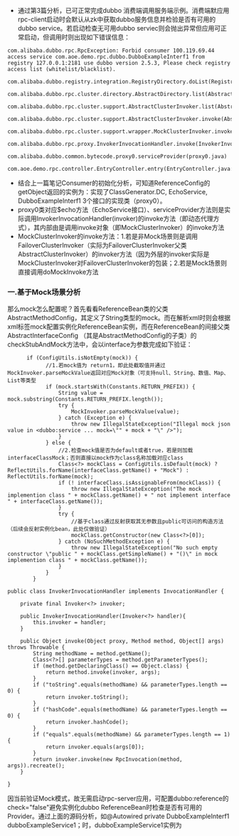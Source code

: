 - 通过第3篇分析，已可正常完成dubbo 消费端调用服务端示例。消费端默应用rpc-client启动时会默认从zk中获取dubbo服务信息并检验是否有可用的dubbo service。若启动检查无可用dubbo serviec则会抛出异常但应用可正常启动，但调用时则出现如下错误信息：
```
com.alibaba.dubbo.rpc.RpcException: Forbid consumer 100.119.69.44 access service com.aoe.demo.rpc.dubbo.DubboExampleInterf1 from registry 127.0.0.1:2181 use dubbo version 2.5.3, Please check registry access list (whitelist/blacklist).
	com.alibaba.dubbo.registry.integration.RegistryDirectory.doList(RegistryDirectory.java:579)
	com.alibaba.dubbo.rpc.cluster.directory.AbstractDirectory.list(AbstractDirectory.java:73)
	com.alibaba.dubbo.rpc.cluster.support.AbstractClusterInvoker.list(AbstractClusterInvoker.java:260)
	com.alibaba.dubbo.rpc.cluster.support.AbstractClusterInvoker.invoke(AbstractClusterInvoker.java:219)
	com.alibaba.dubbo.rpc.cluster.support.wrapper.MockClusterInvoker.invoke(MockClusterInvoker.java:72)
	com.alibaba.dubbo.rpc.proxy.InvokerInvocationHandler.invoke(InvokerInvocationHandler.java:52)
	com.alibaba.dubbo.common.bytecode.proxy0.serviceProvider(proxy0.java)
	com.aoe.demo.rpc.controller.EntryController.entry(EntryController.java:29)

```
- 结合上一篇笔记Consumer的初始化分析，可知道ReferenceConfig的getObject返回的实例为：实现了ClassGenerator.DC, EchoService, DubboExampleInterf1 3个接口的实现类（proxy0）。
- proxy0类对应$echo方法（EchoService接口）、serviceProvider方法则是实际调用InvokerInvocationHandler(invoker)的invoke方法（即动态代理方式），其内部由是调用invoke对象（即MockClusterInvoker）的invoke方法
- MockClusterInvoker的invoke方法：1.若是非Mock场景则是调用FailoverClusterInvoker（实际为FailoverClusterInvoker父类AbstractClusterInvoker）的invoker方法（因为外层的invoker实际是MockClusterInvoker对FailoverClusterInvoker的包装；2.若是Mock场景则直接调用doMockInvoke方法

### 一.基于Mock场景分析 
那么mock怎么配置呢？首先看看ReferenceBean类的父类AbstractMethodConfig，其定义了String类型的mock。而在解析xml时则会根据xml标签mock配置实例化ReferenceBean实例，而在ReferenceBean的间接父类 AbstractInterfaceConfig
（其是AbstractMethodConfig的子类）的checkStubAndMock方法中，会以interface为参数完成如下验证：
```languag
      if (ConfigUtils.isNotEmpty(mock)) {
            //1.若mock值为 return1，即此处截取值并通过MockInvoker.parseMockValue返回对应Mock对象（可支持null、String、数值、Map、List等类型
            if (mock.startsWith(Constants.RETURN_PREFIX)) {
                String value = mock.substring(Constants.RETURN_PREFIX.length());
                try {
                    MockInvoker.parseMockValue(value);
                } catch (Exception e) {
                    throw new IllegalStateException("Illegal mock json value in <dubbo:service ... mock=\"" + mock + "\" />");
                }
            } else {
                //2.检查mock值是否为default或者true，若是则加载interfaceClassMock；否则直接以mock作为class名称加载对应class
                Class<?> mockClass = ConfigUtils.isDefault(mock) ? ReflectUtils.forName(interfaceClass.getName() + "Mock") : ReflectUtils.forName(mock);
                if (! interfaceClass.isAssignableFrom(mockClass)) {
                    throw new IllegalStateException("The mock implemention class " + mockClass.getName() + " not implement interface " + interfaceClass.getName());
                }
                try {
                    //基于class通过反射获取其无参数且public可访问的构造方法（后续会反射实例化bean，此处仅做验证）
                    mockClass.getConstructor(new Class<?>[0]);
                } catch (NoSuchMethodException e) {
                    throw new IllegalStateException("No such empty constructor \"public " + mockClass.getSimpleName() + "()\" in mock implemention class " + mockClass.getName());
                }
            }
        }
```


```language
public class InvokerInvocationHandler implements InvocationHandler {

    private final Invoker<?> invoker;
    
    public InvokerInvocationHandler(Invoker<?> handler){
        this.invoker = handler;
    }

    public Object invoke(Object proxy, Method method, Object[] args) throws Throwable {
        String methodName = method.getName();
        Class<?>[] parameterTypes = method.getParameterTypes();
        if (method.getDeclaringClass() == Object.class) {
            return method.invoke(invoker, args);
        }
        if ("toString".equals(methodName) && parameterTypes.length == 0) {
            return invoker.toString();
        }
        if ("hashCode".equals(methodName) && parameterTypes.length == 0) {
            return invoker.hashCode();
        }
        if ("equals".equals(methodName) && parameterTypes.length == 1) {
            return invoker.equals(args[0]);
        }
        return invoker.invoke(new RpcInvocation(method, args)).recreate();
    }

}
```
因当前验证Mock模式，故无需启动rpc-server应用，可配置dubbo:reference的check="false"避免实例化dubbo ReferenceBean时检查是否有可用的Provider。通过上面的源码分析，如@Autowired private DubboExampleInterf1 dubboExampleService1；时，dubboExampleService1实例为
